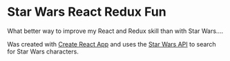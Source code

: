 # Star Wars React Redux Fun
What better way to improve my React and Redux skill than with Star Wars....

Was created with [Create React App](https://github.com/facebookincubator/create-react-app) and uses the [Star Wars API](https://swapi.co/) to search for Star Wars characters.